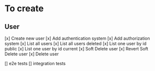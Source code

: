 # To create

## User
[x] Create new user
    [x] Add authentication system
    [x] Add authorization system
[x] List all users
[x] List all users deleted
[x] List one user by id public
[x] List one user by id current
[x] Soft Delete user
[x] Revert Soft Delete user
[x] Delete user

[] e2e tests
[] integration tests
